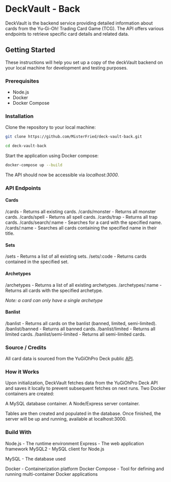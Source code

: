 # DeckVault - Back

DeckVault is the backend service providing detailed information about cards from the Yu-Gi-Oh! Trading Card Game (TCG). The API offers various endpoints to retrieve specific card details and related data.

## Getting Started

These instructions will help you set up a copy of the deckVault backend on your local machine for development and testing purposes.

### Prerequisites

- Node.js
- Docker
- Docker Compose

### Installation

Clone the repository to your local machine:

```sh
git clone https://github.com/MisterFried/deck-vault-back.git

cd deck-vault-back
```

Start the application using Docker compose:

```sh
docker-compose up --build
```

The API should now be accessible via *localhost:3000*.

### API Endpoints

#### Cards
/cards - Returns all existing cards.
/cards/monster - Returns all monster cards.
/cards/spell - Returns all spell cards.
/cards/trap - Returns all trap cards.
/cards/search/:name - Searches for a card with the specified name.
/cards/:name - Searches all cards containing the specified name in their title.

#### Sets
/sets - Returns a list of all existing sets.
/sets/:code - Returns cards contained in the specified set.

#### Archetypes
/archetypes - Returns a list of all existing archetypes.
/archetypes/:name - Returns all cards with the specified archetype.

*Note: a card can only have a single archetype*

#### Banlist
/banlist - Returns all cards on the banlist (banned, limited, semi-limited).
/banlist/banned - Returns all banned cards.
/banlist/limited - Returns all limited cards.
/banlist/semi-limited - Returns all semi-limited cards.

### Source / Credits
All card data is sourced from the YuGiOhPro Deck public [API](https://ygoprodeck.com/api-guide/).

### How it Works
Upon initialization, DeckVault fetches data from the YuGiOhPro Deck API and saves it locally to prevent subsequent fetches on next runs. Two Docker containers are created:

A MySQL database container.
A Node/Express server container.

Tables are then created and populated in the database. Once finished, the server will be up and running, available at localhost:3000.

### Build With

Node.js - The runtime environment
Express - The web application framework
MySQL2 - MySQL client for Node.js

MySQL - The database used

Docker - Containerization platform
Docker Compose - Tool for defining and running multi-container Docker applications